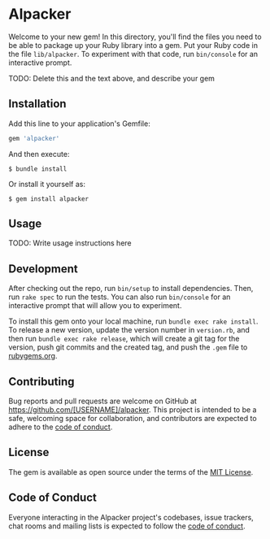 # Alpacker

Welcome to your new gem! In this directory, you'll find the files you need to be able to package up your Ruby library into a gem. Put your Ruby code in the file `lib/alpacker`. To experiment with that code, run `bin/console` for an interactive prompt.

TODO: Delete this and the text above, and describe your gem

## Installation

Add this line to your application's Gemfile:

```ruby
gem 'alpacker'
```

And then execute:

    $ bundle install

Or install it yourself as:

    $ gem install alpacker

## Usage

TODO: Write usage instructions here

## Development

After checking out the repo, run `bin/setup` to install dependencies. Then, run `rake spec` to run the tests. You can also run `bin/console` for an interactive prompt that will allow you to experiment.

To install this gem onto your local machine, run `bundle exec rake install`. To release a new version, update the version number in `version.rb`, and then run `bundle exec rake release`, which will create a git tag for the version, push git commits and the created tag, and push the `.gem` file to [rubygems.org](https://rubygems.org).

## Contributing

Bug reports and pull requests are welcome on GitHub at https://github.com/[USERNAME]/alpacker. This project is intended to be a safe, welcoming space for collaboration, and contributors are expected to adhere to the [code of conduct](https://github.com/[USERNAME]/alpacker/blob/master/CODE_OF_CONDUCT.md).

## License

The gem is available as open source under the terms of the [MIT License](https://opensource.org/licenses/MIT).

## Code of Conduct

Everyone interacting in the Alpacker project's codebases, issue trackers, chat rooms and mailing lists is expected to follow the [code of conduct](https://github.com/[USERNAME]/alpacker/blob/master/CODE_OF_CONDUCT.md).
